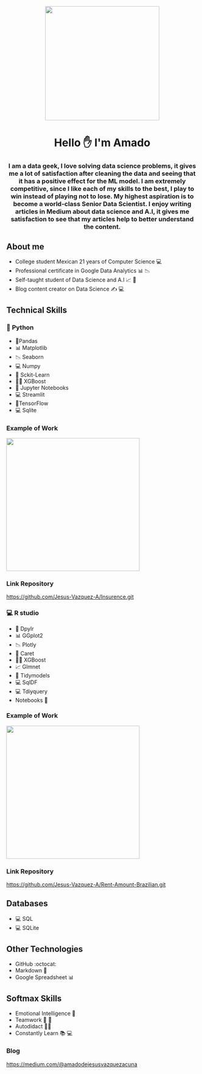 <div id='center' align='center'>
  <img src ='https://media.giphy.com/media/iIqmM5tTjmpOB9mpbn/giphy.gif' width="300"/>
  <h1 align='center'>Hello ✋ I'm Amado </h1>
  <h3 align='center'>I am a data geek, I love solving data science problems, it gives me a lot of satisfaction after cleaning the data and seeing that it has a positive effect for the ML model. I am extremely competitive, since I like each of my skills to the best, I play to win instead of playing not to lose. My highest aspiration is to become a world-class Senior Data Scientist. I enjoy writing articles in Medium about data science and A.I, it gives me satisfaction to see that my articles help to better understand the content. </h3>
 </div>


## **About me**

* College student Mexican  21 years of Computer Science 💻
* Professional certificate in Google Data Analytics 📊 📉
*  Self-taught student of Data Science and A.I 📈  🤖
*  Blog content creator  on Data Science ✍️ 💻






## **Technical Skills**

### 🐍 **Python**


* 📑Pandas
* 📊 Matplotlib
* 📉 Seaborn 
* 💻 Numpy 
* 🤖 Sckit-Learn
* 🌳:robot: XGBoost
* 📓 Jupyter Notebooks
* 💻 Streamlit
* 🧠TensorFlow
* 💻 Sqlite


### **Example of Work**

<img src="https://media.giphy.com/media/BileRHL3JLUMtG4vH5/giphy.gif" width=350>

### **Link Repository**

https://github.com/Jesus-Vazquez-A/Insurence.git

### 💻 R studio 
* 📑 Dpylr
* 📊 GGplot2
* 📉 Plotly
* 🤖 Caret
* 🌳:robot: XGBoost
* 📈 Glmnet
* 🤖 Tidymodels
* 💻 SqlDF
* 💻 Tdiyquery
* Notebooks 📓

### **Example of Work**


<img src="https://media.giphy.com/media/E3nf3yBa7zFOgK2h2I/giphy.gif" width=350>



### **Link Repository**

https://github.com/Jesus-Vazquez-A/Rent-Amount-Brazilian.git

## **Databases**


* 💻 SQL
* 💻 SQLite

## **Other Technologies**

* GitHub  :octocat:
* Markdown 📔
* Google Spreadsheet  📊

## **Softmax Skills**

* Emotional Intelligence 🙂 
* Teamwork 👨‍ 💼
* Autodidact 👨‍🎓 
* Constantly Learn 📚 💻

### **Blog**

https://medium.com/@amadodejesusvazquezacuna

<!---
Jesus-Vazquez-A/Jesus-Vazquez-A is a ✨ special ✨ repository because its `README.md` (this file) appears on your GitHub profile.
You can click the Preview link to take a look at your changes.
---
